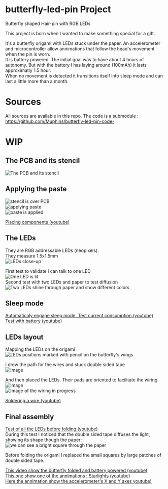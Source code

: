 # butterfly-led-pin Project
Butterfly shaped Hair-pin with RGB LEDs  

This project is born when I wanted to make something special for a gift.

It's a butterfly origami with LEDs stuck under the paper. An accelerometer and microcontroller allow annimations that follow the head's movement when the pin is worn.  
It is battery powered. The initial goal was to have about 4 hours of autonomy. But with the battery I has laying around (100mAh) it lasts approximatly 1.5 hour.  
When no movement is detected it transitions itself into sleep mode and can last a little more than a month.

# Sources
All sources are available in this repo. The code is a submodule : https://github.com/Muphins/butterfly-led-pin-code-  

# WIP
## The PCB and its stencil
![The PCB and its stencil](https://informotics.fr/images/articles/Papillon/01%20-%20PCB%20&%20pochoir.jpg)
  
## Applying the paste
![stencil is over PCB](https://informotics.fr/images/articles/Papillon/03%20-%20Pate%20a%20braser.jpg)  
![applying paste](https://informotics.fr/images/articles/Papillon/04%20-%20pate%20a%20braser.jpg)  
![paste is applied](https://informotics.fr/images/articles/Papillon/05%20-%20pate%20a%20braser.jpg)  

[Placing components (youtube)](https://www.youtube.com/watch?v=Wq-hjkRV1W0&list=PLRKnbB8N-SUT_lg6NkQAyX2fzEKrGeBuc&index=2)

## The LEDs
They are RGB addressable LEDs (neopixels).  
They measure 1.5x1.5mm  
![LEDs close-up](https://informotics.fr/images/articles/Papillon/06%20-%20LED%201515.jpg)
  
First test to validate I can talk to one LED  
![One LED is lit](https://informotics.fr/images/articles/Papillon/07%20-%20premier%20test%20led%20RGB.jpg)  
Second test with two LEDs and paper to test diffusion  
![Two LEDs shine through paper and show different colors](https://informotics.fr/images/articles/Papillon/08%20-%20test%202%20LEDs.jpg)

## Sleep mode
[Automaticaly engage sleep mode. Test current consumption (youtube)](https://www.youtube.com/watch?v=bKDfL658R1I&list=PLRKnbB8N-SUT_lg6NkQAyX2fzEKrGeBuc&index=3)  
[Test with battery (youtube)](https://www.youtube.com/watch?v=bKDfL658R1I&list=PLRKnbB8N-SUT_lg6NkQAyX2fzEKrGeBuc&index=3)  

## LEDs layout
Mapping the LEDs on the origami  
![LEDs positions marked with pencil on the butterfly's wings](https://informotics.fr/images/articles/Papillon/09%20-%20Plan%20LEDs.jpg)  
  
I drew the path for the wires and stuck double sided tape  
![image](https://informotics.fr/images/articles/Papillon/10%20-%20passage%20fils%20&%20adhesif.jpg)  
  
And then placed the LEDs. Their pads are oriented to facilitate the wiring  
![image](https://informotics.fr/images/articles/Papillon/11%20-%20LEDs%20collees.jpg)  
![image of the wiring in progress](https://informotics.fr/images/articles/Papillon/12%20-%20cablage%20wip.jpg)  
  
[Soldering a wire (youtube)](https://www.youtube.com/watch?v=1ZHcxBHy21E&list=PLRKnbB8N-SUT_lg6NkQAyX2fzEKrGeBuc&index=5)  
  
## Final assembly
[Test of all the LEDs before folding (youtube)](https://informotics.fr/images/articles/Papillon/12%20-%20cablage%20wip.jpg)  
During this test I noticed that the double sided tape diffuses the light, showing its shape though the paper:  
![we can see a bright square through the paper](https://informotics.fr/images/articles/Papillon/13%20-%20test%20diffusion.jpg)  
  
Before folding the origami I replaced the small squares by large patches of double sided tape.
  
[This video show the butterfly folded and battery powered (youtube)](https://www.youtube.com/watch?v=GrwUBladvCI&list=PLRKnbB8N-SUT_lg6NkQAyX2fzEKrGeBuc&index=7)  
[This one show one of the annimations : Starlights (youtube)](https://www.youtube.com/watch?v=PvSEK_88dsE&list=PLRKnbB8N-SUT_lg6NkQAyX2fzEKrGeBuc&index=8)  
[Here the annimation show the accelerometer's X and Y axes youtube)](https://www.youtube.com/watch?v=w01bJOyoW70&list=PLRKnbB8N-SUT_lg6NkQAyX2fzEKrGeBuc&index=9)
